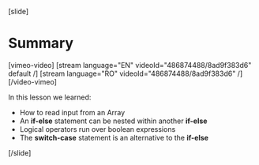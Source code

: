 [slide]
# Summary
[vimeo-video]
[stream language="EN" videoId="486874488/8ad9f383d6" default /]
[stream language="RO" videoId="486874488/8ad9f383d6"  /]
[/video-vimeo]

In this lesson we learned: 
- How to read input from an Array
- An **if-else** statement can be nested within another **if-else**
- Logical operators run over boolean expressions
- The **switch-case** statement is an alternative to the **if-else**


[/slide]